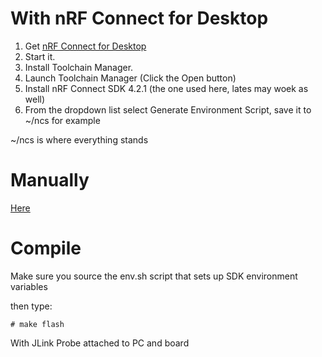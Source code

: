 # With nRF Connect for Desktop
1. Get [nRF Connect for Desktop](https://www.nordicsemi.com/Products/Development-tools/nrf-connect-for-desktop)
2. Start it.
3. Install Toolchain Manager.
4. Launch Toolchain Manager (Click the Open button)
5. Install nRF Connect SDK 4.2.1 (the one used here, lates may woek as well)
6. From the dropdown list select Generate Environment Script, save it to ~/ncs for example

~/ncs is where everything stands


# Manually

[Here](https://developer.nordicsemi.com/nRF_Connect_SDK/doc/latest/nrf/installation/install_ncs.html)

# Compile

Make sure you source the env.sh script that sets up SDK environment variables

then type:

```
# make flash
```

With JLink Probe attached to PC and board
